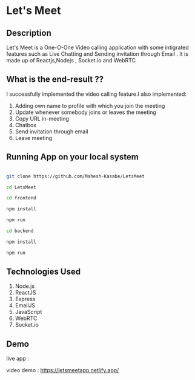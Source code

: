 # Let's Meet 

## Description 

Let's Meet is a One-O-One Video calling application with some intigrated features such as Live Chatting and Sending invitation through Email . It is made up of Reactjs,Nodejs , Socket.io and WebRTC

## What is the end-result ??

I successfully implemented the video calling feature.I also implemented:

1. Adding own name to profile with which you join the meeting
2. Update whenever somebody joins or leaves the meeting
3. Copy URL in-meeting
4. Chatbox
5. Send invitation through email 
6. Leave meeting

## Running App on your local system 

```bash

git clone https://github.com/Mahesh-Kasabe/LetsMeet

cd LetsMeet

cd frontend 

npm install

npm run 

cd backend

npm install 

npm run

```

Technologies Used 
-----------------


1. Node.js
2. ReactJS 
3. Express 
4. EmailJS
5. JavaScript
6. WebRTC
7. Socket.io

## Demo

live app : 

video demo : https://letsmeetapp.netlify.app/



